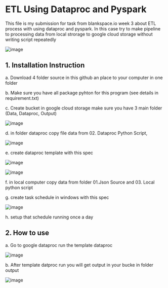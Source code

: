 # **ETL Using Dataproc and Pyspark**

This file is my submission for task from blankspace.io week 3 about ETL process with using dataproc and pyspark.
In this case try to make pipeline to processing data from local strorage to google cloud storage without writing script 
repeatedly

![image](https://user-images.githubusercontent.com/55681442/116688759-5690d480-a9e1-11eb-96d0-2c0357f60589.png)

## 1. Installation Instruction 

a. Download 4 folder source in this github an place to your computer in one folder  
    
b. Make sure you have all package pyhton for this program (see details in requirement.txt)
    
c. Create bucket in google cloud storage make sure you have 3 main folder (Data, Dataproc, Output)
       
![image](https://user-images.githubusercontent.com/55681442/116665554-1ec76400-a9c4-11eb-93a9-037fc7a48c5e.png)

d. in folder dataproc copy file data from 02. Dataproc Python Script, 
        
![image](https://user-images.githubusercontent.com/55681442/116665766-59c99780-a9c4-11eb-9577-cc20d4a23327.png)
        
e. create dataproc template with this spec

![image](https://user-images.githubusercontent.com/55681442/116665950-985f5200-a9c4-11eb-8911-8d1122b24f2a.png)

![image](https://user-images.githubusercontent.com/55681442/116666082-bdec5b80-a9c4-11eb-957d-2b141887c73a.png)
    
f. in local computer copy data from folder 01.Json Source and 03. Local python script

g. create task schedule in windows with this spec 

![image](https://user-images.githubusercontent.com/55681442/116666502-35ba8600-a9c5-11eb-908c-5315093133e5.png)

h. setup that schedule running once a day 

## 2. How to use 

a. Go to google dataproc run the template dataproc 
    
![image](https://user-images.githubusercontent.com/55681442/116666747-87fba700-a9c5-11eb-9327-1a8ce775b20f.png)

b. After template datproc run you will get output in your bucke in folder output

![image](https://user-images.githubusercontent.com/55681442/116666936-c5603480-a9c5-11eb-86fe-a5f37d507f2e.png)

